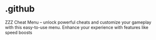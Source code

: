 # .github
ZZZ Cheat Menu – unlock powerful cheats and customize your gameplay with this easy-to-use menu. Enhance your experience with features like speed boosts
